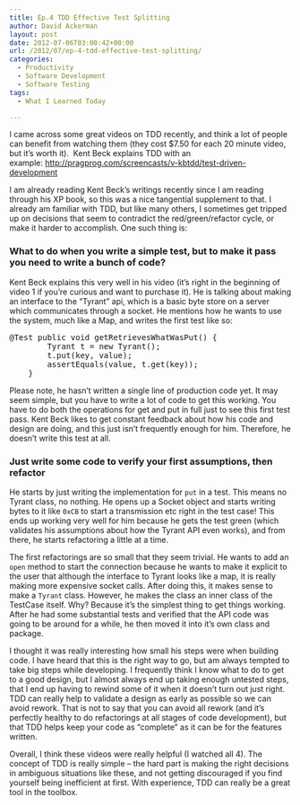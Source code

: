 ```yaml
---
title: Ep.4 TDD Effective Test Splitting
author: David Ackerman
layout: post
date: 2012-07-06T03:00:42+00:00
url: /2012/07/ep-4-tdd-effective-test-splitting/
categories:
  - Productivity
  - Software Development
  - Software Testing
tags:
  - What I Learned Today

---
```

I came across some great videos on TDD recently, and think a lot of people can benefit from watching them (they cost $7.50 for each 20 minute video, but it&#8217;s worth it).  Kent Beck explains TDD with an example: <http://pragprog.com/screencasts/v-kbtdd/test-driven-development>

I am already reading Kent Beck&#8217;s writings recently since I am reading through his XP book, so this was a nice tangential supplement to that. I already am familiar with TDD, but like many others, I sometimes get tripped up on decisions that seem to contradict the red/green/refactor cycle, or make it harder to accomplish. One such thing is:

### What to do when you write a simple test, but to make it pass you need to write a bunch of code?

Kent Beck explains this very well in his video (it&#8217;s right in the beginning of video 1 if you&#8217;re curious and want to purchase it). He is talking about making an interface to the &#8220;Tyrant&#8221; api, which is a basic byte store on a server which communicates through a socket. He mentions how he wants to use the system, much like a Map<T>, and writes the first test like so:

<pre>@Test public void getRetrievesWhatWasPut() {
        Tyrant t = new Tyrant();
        t.put(key, value);
        assertEquals(value, t.get(key));
    }</pre>

Please note, he hasn&#8217;t written a single line of production code yet. It may seem simple, but you have to write a lot of code to get this working. You have to do both the operations for get and put in full just to see this first test pass. Kent Beck likes to get constant feedback about how his code and design are doing, and this just isn&#8217;t frequently enough for him. Therefore, he doesn&#8217;t write this test at all.

### Just write some code to verify your first assumptions, then refactor

He starts by just writing the implementation for `put` in a test. This means no Tyrant class, no nothing. He opens up a Socket object and starts writing bytes to it like `0xCB` to start a transmission etc right in the test case! This ends up working very well for him because he gets the test green (which validates his assumptions about how the Tyrant API even works), and from there, he starts refactoring a little at a time.

The first refactorings are so small that they seem trivial. He wants to add an `open` method to start the connection because he wants to make it explicit to the user that although the interface to Tyrant looks like a map, it is really making more expensive socket calls. After doing this, it makes sense to make a `Tyrant` class. However, he makes the class an inner class of the TestCase itself. Why? Because it&#8217;s the simplest thing to get things working. After he had some substantial tests and verified that the API code was going to be around for a while, he then moved it into it&#8217;s own class and package.

I thought it was really interesting how small his steps were when building code. I have heard that this is the right way to go, but am always tempted to take big steps while developing. I frequently think I know what to do to get to a good design, but I almost always end up taking enough untested steps, that I end up having to rewind some of it when it doesn&#8217;t turn out just right. TDD can really help to validate a design as early as possible so we can avoid rework. That is not to say that you can avoid all rework (and it&#8217;s perfectly healthy to do refactorings at all stages of code development), but that TDD helps keep your code as &#8220;complete&#8221; as it can be for the features written.

Overall, I think these videos were really helpful (I watched all 4). The concept of TDD is really simple &#8211; the hard part is making the right decisions in ambiguous situations like these, and not getting discouraged if you find yourself being inefficient at first. With experience, TDD can really be a great tool in the toolbox.